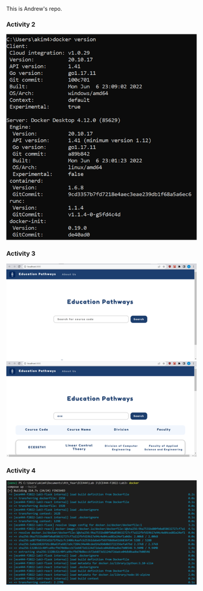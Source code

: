 This is Andrew's repo.

### Activity 2

![](Education_Pathways/images/act2snap.png)

### Activity 3

![](Education_Pathways/images/act3snap_empty.PNG)
![](Education_Pathways/images/act3snap.PNG)

### Activity 4

![](Education_Pathways/images/act4snap.png)
